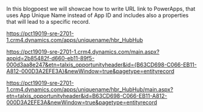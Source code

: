In this blogpoest we will showcae how to write URL link to PowerApps, that uses App Unique Name instead of App ID and includes also a properties that will lead to a specific record.


https://pct19019-sre-2701-1.crm4.dynamics.com/apps/uniquename/hbr_HubHub

https://pct19019-sre-2701-1.crm4.dynamics.com/main.aspx?appid=2b85482f-d660-eb11-89f5-000d3aa8e247&etn=talxis_opportunityheader&id={B63CD698-C066-EB11-A812-000D3A2EFE3A}&newWindow=true&pagetype=entityrecord

https://pct19019-sre-2701-1.crm4.dynamics.com/apps/uniquename/hbr_HubHub/main.aspx?etn=talxis_opportunityheader&id=B63CD698-C066-EB11-A812-000D3A2EFE3A&newWindow=true&pagetype=entityrecord
